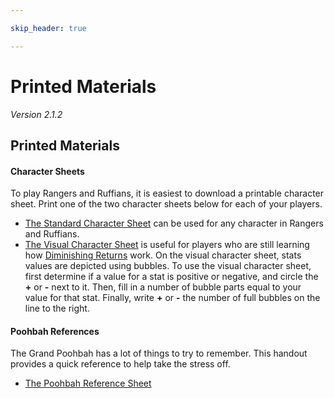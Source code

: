 ```yaml
---

skip_header: true

---
```

  
# Printed Materials
_Version 2.1.2_  

  
## Printed Materials

  
#### Character Sheets
To play Rangers and Ruffians, it is easiest to download a printable character sheet. Print one of the two character sheets below for each of your players.
* [The Standard Character Sheet](printed_materials/standard_character_sheet.pdf) can be used for any character in Rangers and Ruffians.
* [The Visual Character Sheet](printed_materials/visual_character_sheet.pdf) is useful for players who are still learning how [Diminishing Returns](docs/Rulebook.md#diminishing-returns) work. On the visual character sheet, stats values are depicted using bubbles. To use the visual character sheet, first determine if a value for a stat is positive or negative, and circle the __+__ or __-__ next to it. Then, fill in a number of bubble parts equal to your value for that stat. Finally, write __+__ or __-__ the number of full bubbles on the line to the right.
  
  
  
  

  
#### Poohbah References
The Grand Poohbah has a lot of things to try to remember. This handout provides a quick reference to help take the stress off.
* [The Poohbah Reference Sheet](Poohbah_Printables.md)

